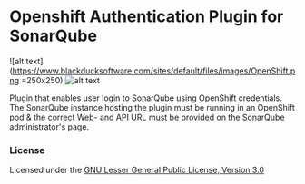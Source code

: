 # Openshift Authentication Plugin for SonarQube 


![alt text](https://www.blackducksoftware.com/sites/default/files/images/OpenShift.png =250x250)
![alt text](https://pbs.twimg.com/profile_images/628548811263078400/zIVhxKyn_400x400.png)



Plugin that enables user login to SonarQube using OpenShift credentials. The SonarQube instance hosting the plugin must be running in an OpenShift pod & the correct Web- and API URL must be provided on the SonarQube administrator's page. 


### License

Licensed under the [GNU Lesser General Public License, Version 3.0](http://www.gnu.org/licenses/lgpl.txt)
